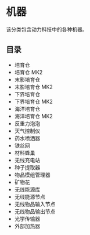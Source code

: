 # 机器

该分类包含动力科技中的各种机器。

## 目录

- 培育仓
- 培育仓 MK2
- 末影培育仓
- 末影培育仓 MK2
- 下界培育仓
- 下界培育仓 MK2
- 海洋培育仓
- 海洋培育仓 MK2
- 反重力泡泡
- 天气控制仪
- 药水喷洒器
- 铁丝网
- 材料蜂巢
- 无线充电站
- 种子提取器
- 物品模组管理器
- 矿物花
- 无线能源库
- 无线能源节点
- 无线物品输入节点
- 无线物品输出节点
- 光学传输器
- 外部加热器
